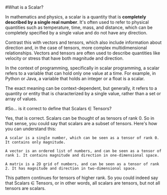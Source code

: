 #What is a Scalar?

In mathematics and physics, a scalar is a quantity that is **completely described by a single real number**. It's often used to refer to physical quantities such as temperature, time, mass, and distance, which can be completely specified by a single value and do not have any direction.

Contrast this with vectors and tensors, which also include information about direction and, in the case of tensors, more complex multidimensional relationships. Vectors and tensors are often used to describe quantities like velocity or stress that have both magnitude and direction.

In the context of programming, specifically in scalar programming, a scalar refers to a variable that can hold only one value at a time. For example, in Python or Java, a variable that holds an integer or a float is a scalar.

The exact meaning can be context-dependent, but generally, it refers to a quantity or entity that is characterized by a single value, rather than a set or array of values.

#So... is it correct to define that Scalars ∈ Tensors?

Yes, that is correct. Scalars can be thought of as tensors of rank 0. So in that sense, you could say that scalars are a subset of tensors. Here's how you can understand this:

    A scalar is a single number, which can be seen as a tensor of rank 0. It contains only magnitude.

    A vector is an ordered list of numbers, and can be seen as a tensor of rank 1. It contains magnitude and direction in one-dimensional space.

    A matrix is a 2D grid of numbers, and can be seen as a tensor of rank 2. It has magnitude and direction in two-dimensional space.

This pattern continues for tensors of higher rank. So you could indeed say that Scalars ∈ Tensors, or in other words, all scalars are tensors, but not all tensors are scalars.